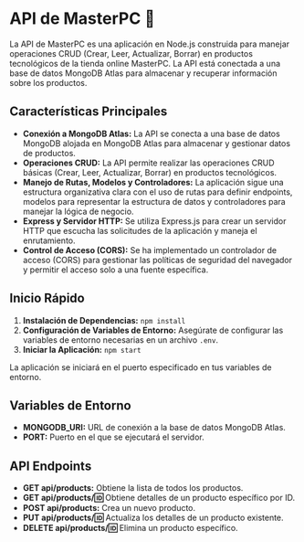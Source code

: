 # API de MasterPC 🚀

La API de MasterPC es una aplicación en Node.js construida para manejar operaciones CRUD (Crear, Leer, Actualizar, Borrar) en productos tecnológicos de la tienda online MasterPC. La API está conectada a una base de datos MongoDB Atlas para almacenar y recuperar información sobre los productos.

## Características Principales

- **Conexión a MongoDB Atlas:** La API se conecta a una base de datos MongoDB alojada en MongoDB Atlas para almacenar y gestionar datos de productos.
- **Operaciones CRUD:** La API permite realizar las operaciones CRUD básicas (Crear, Leer, Actualizar, Borrar) en productos tecnológicos.
- **Manejo de Rutas, Modelos y Controladores:** La aplicación sigue una estructura organizativa clara con el uso de rutas para definir endpoints, modelos para representar la estructura de datos y controladores para manejar la lógica de negocio.
- **Express y Servidor HTTP:** Se utiliza Express.js para crear un servidor HTTP que escucha las solicitudes de la aplicación y maneja el enrutamiento.
- **Control de Acceso (CORS):** Se ha implementado un controlador de acceso (CORS) para gestionar las políticas de seguridad del navegador y permitir el acceso solo a una fuente específica.

## Inicio Rápido

1. **Instalación de Dependencias:** `npm install`
2. **Configuración de Variables de Entorno:** Asegúrate de configurar las variables de entorno necesarias en un archivo `.env`.
3. **Iniciar la Aplicación:** `npm start`

La aplicación se iniciará en el puerto especificado en tus variables de entorno.

## Variables de Entorno

- **MONGODB_URI:** URL de conexión a la base de datos MongoDB Atlas.
- **PORT:** Puerto en el que se ejecutará el servidor.

## API Endpoints

- **GET     api/products:** Obtiene la lista de todos los productos.
- **GET     api/products/:id:** Obtiene detalles de un producto específico por ID.
- **POST    api/products:** Crea un nuevo producto.
- **PUT     api/products/:id:** Actualiza los detalles de un producto existente.
- **DELETE  api/products/:id:** Elimina un producto específico.
